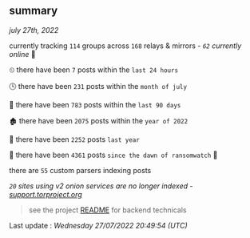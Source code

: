 
## summary
_july 27th, 2022_

currently tracking `114` groups across `168` relays & mirrors - _`62` currently online_ 📡

⏲ there have been `7` posts within the `last 24 hours`

🕓 there have been `231` posts within the `month of july`

📅 there have been `783` posts within the `last 90 days`

🏚 there have been `2075` posts within the `year of 2022`

🚀 there have been `2252` posts `last year`

🦕 there have been `4361` posts `since the dawn of ransomwatch` 🐣

there are `55` custom parsers indexing posts

_`20` sites using v2 onion services are no longer indexed - [support.torproject.org](https://support.torproject.org/onionservices/v2-deprecation/)_

> see the project [README](https://github.com/jmousqueton/ransomwatch#readme) for backend technicals



Last update : _Wednesday 27/07/2022 20:49:54 (UTC)_

